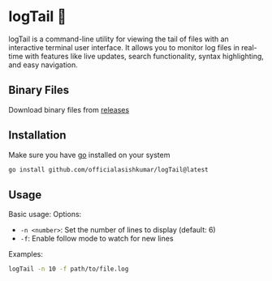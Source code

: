 # logTail 🐝 

logTail is a command-line utility for viewing the tail of files with an interactive terminal user interface. It allows you to monitor log files in real-time with features like live updates, search functionality, syntax highlighting, and easy navigation.

## Binary Files
Download binary files from [releases](https://github.com/officialasishkumar/logTail/releases)

## Installation
Make sure you have [go](https://go.dev/) installed on your system
```bash 
go install github.com/officialasishkumar/logTail@latest
```

## Usage
Basic usage:
Options:
- `-n <number>`: Set the number of lines to display (default: 6)
- `-f`: Enable follow mode to watch for new lines

Examples:
```bash
logTail -n 10 -f path/to/file.log
```
